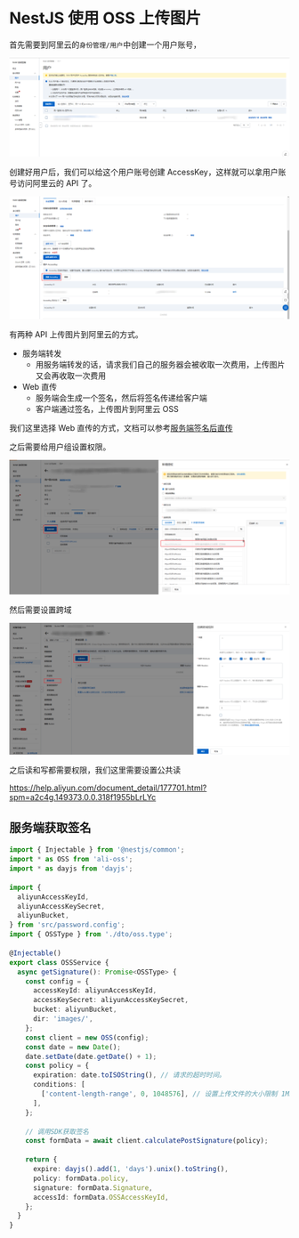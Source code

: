 # NestJS 使用 OSS 上传图片

首先需要到阿里云的`身份管理/用户`中创建一个用户账号，

![](./assets/oss1.png)

创建好用户后，我们可以给这个用户账号创建 AccessKey，这样就可以拿用户账号访问阿里云的 API 了。

![](./assets/oss2.png)

有两种 API 上传图片到阿里云的方式。

- 服务端转发
  - 用服务端转发的话，请求我们自己的服务器会被收取一次费用，上传图片又会再收取一次费用
- Web 直传
  - 服务端会生成一个签名，然后将签名传递给客户端
  - 客户端通过签名，上传图片到阿里云 OSS

我们这里选择 Web 直传的方式，文档可以参考[服务端签名后直传](https://help.aliyun.com/document_detail/31926.html)

之后需要给用户组设置权限。

![](./assets/oss3.png)

然后需要设置跨域

![](./assets/oss4.png)

之后读和写都需要权限，我们这里需要设置公共读

https://help.aliyun.com/document_detail/177701.html?spm=a2c4g.149373.0.0.318f1955bLrLYc

## 服务端获取签名

```ts
import { Injectable } from '@nestjs/common';
import * as OSS from 'ali-oss';
import * as dayjs from 'dayjs';

import {
  aliyunAccessKeyId,
  aliyunAccessKeySecret,
  aliyunBucket,
} from 'src/password.config';
import { OSSType } from './dto/oss.type';

@Injectable()
export class OSSService {
  async getSignature(): Promise<OSSType> {
    const config = {
      accessKeyId: aliyunAccessKeyId,
      accessKeySecret: aliyunAccessKeySecret,
      bucket: aliyunBucket,
      dir: 'images/',
    };
    const client = new OSS(config);
    const date = new Date();
    date.setDate(date.getDate() + 1);
    const policy = {
      expiration: date.toISOString(), // 请求的超时时间。
      conditions: [
        ['content-length-range', 0, 1048576], // 设置上传文件的大小限制 1MB
      ],
    };

    // 调用SDK获取签名
    const formData = await client.calculatePostSignature(policy);

    return {
      expire: dayjs().add(1, 'days').unix().toString(),
      policy: formData.policy,
      signature: formData.Signature,
      accessId: formData.OSSAccessKeyId,
    };
  }
}
```
